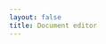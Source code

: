 ```yaml
---
layout: false
title: Document editor
---
```


<script setup>
import { ref, onMounted, onUnmounted } from 'vue';
import { data } from '../assets/values/default-value.data.js';

const toolbarItems = [
  'undo',
  'redo',
  '|',
  'heading',
  'fontFamily',
  'fontSize',
  '|',
  'formatPainter',
  'removeFormat',
  'bold',
  'moreStyle',
  '|',
  'fontColor',
  'highlight',
  '|',
  'list',
  'align',
  'indent',
  '|',
  'link',
  'image',
  'file',
  'specialCharacter',
  'codeBlock',
  'equation',
  'video',
  'twitter',
  'table',
  'blockQuote',
  'hr',
];

const slashItems = [
  'image',
  'file',
  'heading1',
  'heading2',
  'heading3',
  'heading4',
  'heading5',
  'heading6',
  'paragraph',
  'blockQuote',
  'numberedList',
  'bulletedList',
  'checklist',
  'table',
  'hr',
  'codeBlock',
  'equation',
  'video',
  'twitter',
];

const editorRef = ref(null);
const toolbarRef = ref(null);
const contentRef = ref(null);

let editor = null;

onMounted(() => {
  if (editor) {
    editor.unmount();
  }
  (async () => {
    const { createDefaultEditor } = await import('/src/default-editor');
    editor = createDefaultEditor({
      editorRoot: contentRef.value,
      toolbarRoot: toolbarRef.value,
      toolbarItems,
      value: data.value,
      slashItems,
    });
    editorRef.value.style.display = 'block';
  })();
  document.body.style.backgroundColor = '#0000000d';
});
onUnmounted(() => {
  if (editor) {
    editor.unmount();
    editor = null;
  }
  document.body.style.backgroundColor = '';
});
</script>

<div class="vp-raw">
  <div :class="$style.editor" ref="editorRef" style="display: none;">
    <div :class="$style.toolbar" ref="toolbarRef"></div>
    <div :class="$style.content" ref="contentRef"></div>
  </div>
</div>

<style module>
.editor {
  box-sizing: border-box;
  padding: 0;
  margin: 0 auto;
  max-width: none;
  min-width: 300px;
}
.toolbar {
  position: fixed;
  top: 0;
  width: 100%;
  min-width: 550px;
  padding: 6px 0;
  border-bottom: 1px solid var(--lake-border-color);
  background-color: var(--lake-background-color);
  z-index: 1;
}
.content {
  margin: 84px auto 28px auto;
  min-width: 550px;
  max-width: 1000px;
  border: 1px solid var(--lake-border-color);
  background-color: var(--lake-background-color);
}
.content :global .lake-container {
  height: auto;
  min-height: 800px;
}
</style>
